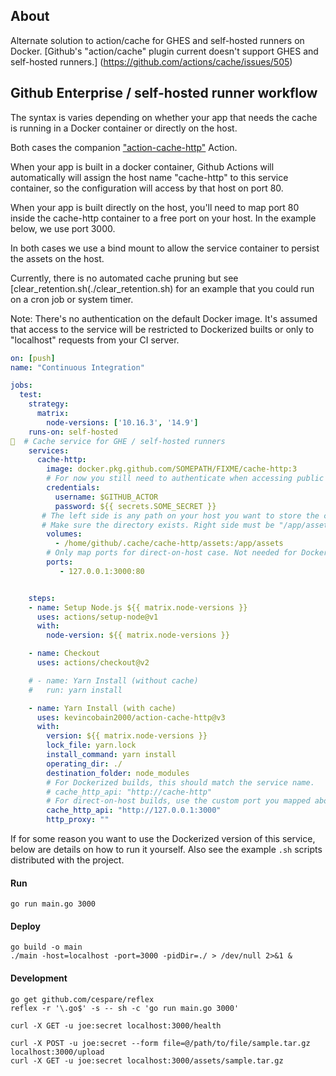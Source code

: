 ## About

Alternate solution to action/cache for GHES and self-hosted runners on Docker.
[Github's "action/cache" plugin current doesn't support GHES and self-hosted runners.]
(https://github.com/actions/cache/issues/505)

## Github Enterprise / self-hosted runner workflow

The syntax is varies depending on whether your app that needs the cache is running 
in a Docker container or directly on the host.

Both cases the companion ["action-cache-http"](https://github.com/marketplace/actions/action-cache-http) Action.

When your app is built in a docker container, Github Actions will automatically will assign
the host name "cache-http" to this service container, so the configuration will
access by that host on port 80.

When your app is built directly on the host, you'll need to map port 80 inside the cache-http
container to a free port on your host. In the example below, we use port 3000.

In both cases we use a bind mount to allow the service container to persist the assets on the host.

Currently, there is no automated cache pruning but see [clear\_retention.sh(./clear\_retention.sh)
for an example that you could run on a cron job or system timer.

Note: There's no authentication on the default Docker image. It's assumed that access to
the service will be restricted to Dockerized builts or only to "localhost" requests from
your CI server.


```yml
on: [push]
name: "Continuous Integration"

jobs:
  test:
    strategy:
      matrix:
        node-versions: ['10.16.3', '14.9']
    runs-on: self-hosted
  # Cache service for GHE / self-hosted runners
    services:
      cache-http:
        image: docker.pkg.github.com/SOMEPATH/FIXME/cache-http:3
        # For now you still need to authenticate when accessing public packages
        credentials:
          username: $GITHUB_ACTOR
          password: ${{ secrets.SOME_SECRET }}
       # The left side is any path on your host you want to store the cache
       # Make sure the directory exists. Right side must be "/app/assets!"
        volumes:
          - /home/github/.cache/cache-http/assets:/app/assets
        # Only map ports for direct-on-host case. Not needed for Dockerized builds!
        ports:
           - 127.0.0.1:3000:80


    steps:
    - name: Setup Node.js ${{ matrix.node-versions }}
      uses: actions/setup-node@v1
      with:
        node-version: ${{ matrix.node-versions }}

    - name: Checkout
      uses: actions/checkout@v2

    # - name: Yarn Install (without cache)
    #   run: yarn install

    - name: Yarn Install (with cache)
      uses: kevincobain2000/action-cache-http@v3
      with:
        version: ${{ matrix.node-versions }}
        lock_file: yarn.lock
        install_command: yarn install
        operating_dir: ./
        destination_folder: node_modules
        # For Dockerized builds, this should match the service name.
        # cache_http_api: "http://cache-http"
        # For direct-on-host builds, use the custom port you mapped above
        cache_http_api: "http://127.0.0.1:3000"
        http_proxy: ""
```

If for some reason you want to use the Dockerized version of this service, below are details
on how to run it yourself. Also see the example `.sh` scripts distributed with the project.

#### Run
```
go run main.go 3000
```

#### Deploy

```
go build -o main
./main -host=localhost -port=3000 -pidDir=./ > /dev/null 2>&1 &
```

#### Development

```
go get github.com/cespare/reflex
reflex -r '\.go$' -s -- sh -c 'go run main.go 3000'
```

```
curl -X GET -u joe:secret localhost:3000/health
```

```
curl -X POST -u joe:secret --form file=@/path/to/file/sample.tar.gz localhost:3000/upload
curl -X GET -u joe:secret localhost:3000/assets/sample.tar.gz
```
